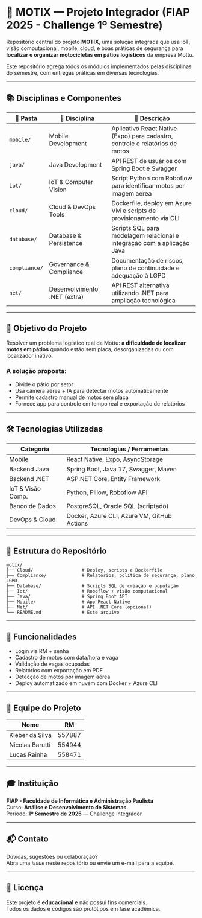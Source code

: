 # 🚀 MOTIX — Projeto Integrador (FIAP 2025 - Challenge 1º Semestre)

Repositório central do projeto **MOTIX**, uma solução integrada que usa IoT, visão computacional, mobile, cloud, e boas práticas de segurança para **localizar e organizar motocicletas em pátios logísticos** da empresa Mottu.

Este repositório agrega todos os módulos implementados pelas disciplinas do semestre, com entregas práticas em diversas tecnologias.

---

## 📚 Disciplinas e Componentes

| 📂 Pasta            | 📘 Disciplina                  | 💬 Descrição                                                                 |
|---------------------|--------------------------------|------------------------------------------------------------------------------|
| `mobile/`           | Mobile Development             | Aplicativo React Native (Expo) para cadastro, controle e relatórios de motos |
| `java/`             | Java Development               | API REST de usuários com Spring Boot e Swagger                              |
| `iot/`              | IoT & Computer Vision          | Script Python com Roboflow para identificar motos por imagem aérea          |
| `cloud/`            | Cloud & DevOps Tools           | Dockerfile, deploy em Azure VM e scripts de provisionamento via CLI         |
| `database/`         | Database & Persistence         | Scripts SQL para modelagem relacional e integração com a aplicação Java     |
| `compliance/`       | Governance & Compliance        | Documentação de riscos, plano de continuidade e adequação à LGPD             |
| `net/`              | Desenvolvimento .NET (extra)   | API REST alternativa utilizando .NET para ampliação tecnológica              |

---

## 🎯 Objetivo do Projeto

Resolver um problema logístico real da Mottu: **a dificuldade de localizar motos em pátios** quando estão sem placa, desorganizadas ou com localizador inativo.

### A solução proposta:
- Divide o pátio por setor
- Usa câmera aérea + IA para detectar motos automaticamente
- Permite cadastro manual de motos sem placa
- Fornece app para controle em tempo real e exportação de relatórios

---

## 🛠️ Tecnologias Utilizadas

| Categoria         | Tecnologias / Ferramentas                         |
|-------------------|---------------------------------------------------|
| Mobile            | React Native, Expo, AsyncStorage                  |
| Backend Java      | Spring Boot, Java 17, Swagger, Maven              |
| Backend .NET      | ASP.NET Core, Entity Framework                    |
| IoT & Visão Comp. | Python, Pillow, Roboflow API                      |
| Banco de Dados    | PostgreSQL, Oracle SQL (scriptado)                |
| DevOps & Cloud    | Docker, Azure CLI, Azure VM, GitHub Actions       |


---

## 📂 Estrutura do Repositório

```
motix/
├── Cloud/                  # Deploy, scripts e Dockerfile
├── Compliance/             # Relatórios, política de segurança, plano LGPD
├── Database/               # Scripts SQL de criação e população
├── Iot/                    # Roboflow + visão computacional
├── Java/                   # Spring Boot API
├── Mobile/                 # App React Native
├── Net/                    # API .NET Core (opcional)
└── README.md               # Este arquivo

```

---

## 📱 Funcionalidades

- Login via RM + senha
- Cadastro de motos com data/hora e vaga
- Validação de vagas ocupadas
- Relatórios com exportação em PDF
- Detecção de motos por imagem aérea
- Deploy automatizado em nuvem com Docker + Azure CLI

---

## 👥 Equipe do Projeto

| Nome               | RM      |
|--------------------|---------|
| Kleber da Silva    | 557887  |
| Nicolas Barutti    | 554944  |
| Lucas Rainha       | 558471  |

---

## 🎓 Instituição

**FIAP - Faculdade de Informática e Administração Paulista**  
Curso: **Análise e Desenvolvimento de Sistemas**  
Período: **1º Semestre de 2025** — Challenge Integrador

---

## 📬 Contato

Dúvidas, sugestões ou colaboração?  
Abra uma *issue* neste repositório ou envie um e-mail para a equipe.

---

## 📝 Licença

Este projeto é **educacional** e não possui fins comerciais.  
Todos os dados e códigos são protótipos em fase acadêmica.
